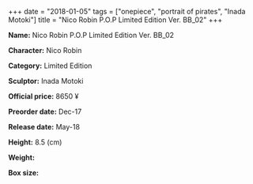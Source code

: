 +++
date = "2018-01-05"
tags = ["onepiece", "portrait of pirates", "Inada Motoki"]
title = "Nico Robin P.O.P Limited Edition Ver. BB_02"
+++

**Name:** Nico Robin P.O.P Limited Edition Ver. BB_02

**Character:** Nico Robin

**Category:** Limited Edition 

**Sculptor:** Inada Motoki

**Official price:** 8650 ¥

**Preorder date:** Dec-17

**Release date:** May-18

**Height:** 8.5 (cm)

**Weight:** 

**Box size:** 


